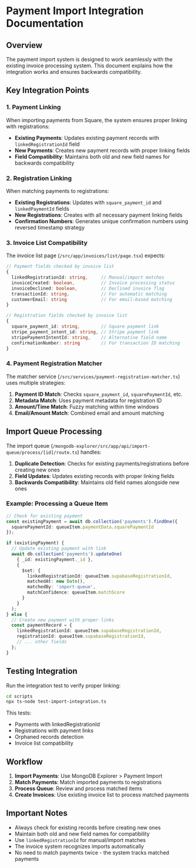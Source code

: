 # Payment Import Integration Documentation

## Overview

The payment import system is designed to work seamlessly with the existing invoice processing system. This document explains how the integration works and ensures backwards compatibility.

## Key Integration Points

### 1. Payment Linking

When importing payments from Square, the system ensures proper linking with registrations:

- **Existing Payments**: Updates existing payment records with `linkedRegistrationId` field
- **New Payments**: Creates new payment records with proper linking fields
- **Field Compatibility**: Maintains both old and new field names for backwards compatibility

### 2. Registration Linking

When matching payments to registrations:

- **Existing Registrations**: Updates with `square_payment_id` and `linkedPaymentId` fields
- **New Registrations**: Creates with all necessary payment linking fields
- **Confirmation Numbers**: Generates unique confirmation numbers using reversed timestamp strategy

### 3. Invoice List Compatibility

The invoice list page (`/src/app/invoices/list/page.tsx`) expects:

```typescript
// Payment fields checked by invoice list
{
  linkedRegistrationId: string,     // Manual/import matches
  invoiceCreated: boolean,          // Invoice processing status
  invoiceDeclined: boolean,         // Declined invoice flag
  transactionId: string,            // For automatic matching
  customerEmail: string             // For email-based matching
}

// Registration fields checked by invoice list
{
  square_payment_id: string,        // Square payment link
  stripe_payment_intent_id: string, // Stripe payment link
  stripePaymentIntentId: string,    // Alternative field name
  confirmationNumber: string        // For transaction ID matching
}
```

### 4. Payment Registration Matcher

The matcher service (`/src/services/payment-registration-matcher.ts`) uses multiple strategies:

1. **Payment ID Match**: Checks `square_payment_id`, `squarePaymentId`, etc.
2. **Metadata Match**: Uses payment metadata for registration ID
3. **Amount/Time Match**: Fuzzy matching within time windows
4. **Email/Amount Match**: Combined email and amount matching

## Import Queue Processing

The import queue (`/mongodb-explorer/src/app/api/import-queue/process/[id]/route.ts`) handles:

1. **Duplicate Detection**: Checks for existing payments/registrations before creating new ones
2. **Field Updates**: Updates existing records with proper linking fields
3. **Backwards Compatibility**: Maintains old field names alongside new ones

### Example: Processing a Queue Item

```typescript
// Check for existing payment
const existingPayment = await db.collection('payments').findOne({
  squarePaymentId: queueItem.paymentData.squarePaymentId
});

if (existingPayment) {
  // Update existing payment with link
  await db.collection('payments').updateOne(
    { _id: existingPayment._id },
    {
      $set: {
        linkedRegistrationId: queueItem.supabaseRegistrationId,
        matchedAt: new Date(),
        matchedBy: 'import-queue',
        matchConfidence: queueItem.matchScore
      }
    }
  );
} else {
  // Create new payment with proper links
  const paymentRecord = {
    linkedRegistrationId: queueItem.supabaseRegistrationId,
    registrationId: queueItem.supabaseRegistrationId,
    // ... other fields
  };
}
```

## Testing Integration

Run the integration test to verify proper linking:

```bash
cd scripts
npx ts-node test-import-integration.ts
```

This tests:
- Payments with linkedRegistrationId
- Registrations with payment links
- Orphaned records detection
- Invoice list compatibility

## Workflow

1. **Import Payments**: Use MongoDB Explorer > Payment Import
2. **Match Payments**: Match imported payments to registrations
3. **Process Queue**: Review and process matched items
4. **Create Invoices**: Use existing invoice list to process matched payments

## Important Notes

- Always check for existing records before creating new ones
- Maintain both old and new field names for compatibility
- Use `linkedRegistrationId` for manual/import matches
- The invoice system recognizes imports automatically
- No need to match payments twice - the system tracks matched payments